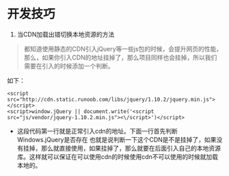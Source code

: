 # 开发技巧
1. 当CDN加载出错切换本地资源的方法
> 都知道使用静态的CDN引入jQuery等一些js包的时候，会提升网页的性能，那么，如果你引入CDN的地址挂掉了，那么项目同样也会挂掉，所以我们需要在引入的时候添加一个判断。

如下：
```
<script src="http://cdn.static.runoob.com/libs/jquery/1.10.2/jquery.min.js"></script>
<script>window.jQuery || document.write('<script src="js/vendor/jquery-1.10.2.min.js"><\/script>')</script>
```
* 这段代码第一行就是正常引入cdn的地址。下面一行首先判断Windows.jQuery是否存在 也就是说判断一下这个CDN是不是挂掉了，如果没有挂掉，那么就直接使用，如果挂掉了，那么就要在后面引入自己的本地资源库。这样就可以保证在可以使用cdn的时候使用cdn不可以使用的时候就加载本地的。
